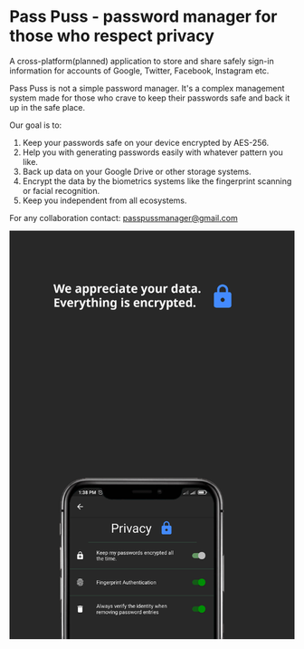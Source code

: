 # Pass Puss - password manager for those who respect privacy



A cross-platform(planned) application to store and share safely sign-in information for accounts of Google, Twitter, Facebook, Instagram etc.

Pass Puss is not a simple password manager. It's a complex management system made for those who crave to keep their passwords safe and back it up in the safe place.

Our goal is to:

1. Keep your passwords safe on your device encrypted by AES-256.
2. Help you with generating passwords easily with whatever pattern you like.
3. Back up data on your Google Drive or other storage systems.
4. Encrypt the data by the biometrics systems like the fingerprint scanning or facial recognition. 
5. Keep you independent from all ecosystems.

For any collaboration contact: passpussmanager@gmail.com


![alt text](https://github.com/Senyastr/passpuss/blob/master/preview/Encrypted.jpg?raw=true)
